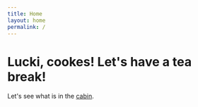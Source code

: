 ```yaml
---
title: Home
layout: home
permalink: /
---
```


# Lucki, cookes! Let's have a tea break!

Let's see what is in the [cabin](cabin).
